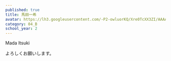 ```yaml
---
published: true
title: 馬田一希
avatar: https://lh3.googleusercontent.com/-P2-owluorKQ/Xre0TcXX3ZI/AAAAAAAABHg/GhLNumpbPkolBLlYqgVB3E7uKTY7bY-qQCE0YBhgLKqgEAL1OcqySS82AgJMfecACPlpI7VBsTqx3AUHTpyQSIZBy2ZzUP_oNClLFCfZCCroVRBUAgHljqRXRkRiCGB_LsyV2LdD8IDDLrMhGbytA9yyKWU0Auc3nR-F4S3bS3BTOf20oGMjbXVFjZz_7t-mGahXdOv1UNxEf_EDgOIyP_dEvvUorW_-IwPCyQelHc5T_TFypEoAkDEOa7swD6KOG2cXEpBPbQAWIRnEDAwjCbg6s-koIp0HqtaTIkY1RJ0SlHXr-m8c0x2bTinpvn6rfU3cl91xIdaXySv9OqYcrXfdmnKQt9o75VlkP-CCaM0u1d8_6PotnAluofcWoi0mWPfiN8teozcYvyT515jPEO1tAPo8xLdMX2aeRC0h-45XogWcklDvmJalvVynNkCOBV1dwlNdEvMqkrvgfSkmCcg5SgG_fffMxxiZ5NJsl_iPIFt5KTgZuHs9V2xOlPjNo5yBAnj5ZWvtYByOFbN4a72v6R6rln5DMUe_bs-DpH7h7H8z5Sljd4cLH_yq3ZE_QhEAq3OXR3OjIroQpLVeS4liwIxo7xGqMBDIlsUdJEJ5x1KWQp7wJeXorRDBahbQhpad2ZHU_3brwCHDwqnkNAkIFoPCSNE7aT7JGvKhRD5HAjJVst0ag4fRZVKa7NfqX3RBjy8uG65PYnKMONj1hVZ6WqiVdc43mzbTnxQWwiLaVNq_maswdcLSF3bbBGaMlqAbKYYoO-aPsMK_u3vUF/IMG_4555.JPG
category: 04_B
school_year: 2
---
```

Mada Itsuki

よろしくお願いします。